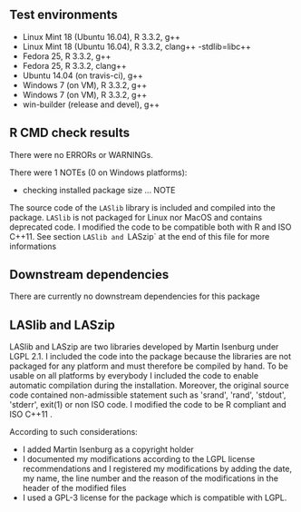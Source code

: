 ## Test environments
* Linux Mint 18 (Ubuntu 16.04), R 3.3.2, g++
* Linux Mint 18 (Ubuntu 16.04), R 3.3.2, clang++ -stdlib=libc++
* Fedora 25, R 3.3.2, g++
* Fedora 25, R 3.3.2, clang++
* Ubuntu 14.04 (on travis-ci), g++
* Windows 7 (on VM), R 3.3.2, g++
* Windows 7 (on VM), R 3.3.2, g++
* win-builder (release and devel), g++

## R CMD check results
There were no ERRORs or WARNINGs.

There were 1 NOTEs (0 on Windows platforms):

* checking installed package size ... NOTE

The source code of the `LASlib` library is included and compiled into the package.
`LASlib` is not packaged for Linux nor MacOS and contains deprecated code.
I modified the code to be compatible both with R and ISO C++11.
See section `LASlib and `LASzip` at the end of this file for more informations

## Downstream dependencies
There are currently no downstream dependencies for this package

## LASlib and LASzip
LASlib and LASzip are two libraries developed by Martin Isenburg under LGPL 2.1. I included
the code into the package because the libraries are not packaged for any platform and must therefore
be compiled by hand. To be usable on all platforms by everybody I included the code to enable
automatic compilation during the installation.
Moreover, the original source code contained non-admissible statement such as 'srand', 'rand', 'stdout',
'stderr', exit(1) or non ISO code. I modified the code to be R compliant and ISO C++11 .

According to such considerations:
* I added Martin Isenburg as a copyright holder
* I documented my modifications according to the LGPL license recommendations and I registered my modifications by adding the date, my name, the line number and the reason of the modifications in the header of the modified files
* I used a GPL-3 license for the package which is compatible with LGPL.
